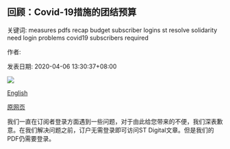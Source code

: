 ## 回顾：Covid-19措施的团结预算

关键词: measures pdfs recap budget subscriber logins st resolve solidarity need login problems covid19 subscribers required

作者: 

发表日期: 2020-04-06 13:30:37+08:00

![](https://www.straitstimes.com/sites/default/files/styles/x_large/public/articles/2020/04/06/kchsk0604.jpg?itok=DHaFtxRI)

[English](Recap%3A%20Solidarity%20Budget%20on%20Covid-19%20measures.md)

[原网页](https://www.straitstimes.com/singapore/live-coverage-solidarity-budget)

我们一直在订阅者登录方面遇到一些问题，对于由此给您带来的不便，我们深表歉意。在我们解决问题之前，订户无需登录即可访问ST Digital文章。但是我们的PDF仍需要登录。